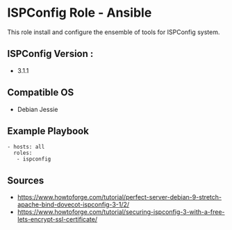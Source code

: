 # ISPConfig Role - Ansible

This role install and configure the ensemble of tools for ISPConfig system.

## ISPConfig Version :
- 3.1.1

## Compatible OS

- Debian Jessie

## Example Playbook

```
- hosts: all
  roles:
   - ispconfig
```

## Sources
- https://www.howtoforge.com/tutorial/perfect-server-debian-9-stretch-apache-bind-dovecot-ispconfig-3-1/2/
- https://www.howtoforge.com/tutorial/securing-ispconfig-3-with-a-free-lets-encrypt-ssl-certificate/
